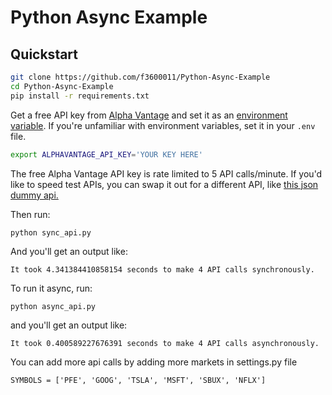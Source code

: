 # Python Async Example

## Quickstart

```bash
git clone https://github.com/f3600011/Python-Async-Example
cd Python-Async-Example
pip install -r requirements.txt
```
Get a free API key from [Alpha Vantage](https://www.alphavantage.co/support/#api-key) and set it as an [environment variable](https://www.twilio.com/blog/2017/01/how-to-set-environment-variables.html). If you're unfamiliar with environment variables, set it in your `.env` file.

```bash
export ALPHAVANTAGE_API_KEY='YOUR KEY HERE'
```

The free Alpha Vantage API key is rate limited to 5 API calls/minute. If you'd like to speed test APIs, you can swap it out for a different API, like [this json dummy api.](https://jsonplaceholder.typicode.com/)

Then run:
```
python sync_api.py
```
And you'll get an output like:
```
It took 4.341384410858154 seconds to make 4 API calls synchronously.
```

To run it async, run:
```
python async_api.py 
```
and you'll get an output like:
```
It took 0.400589227676391 seconds to make 4 API calls asynchronously.
```

You can add more api calls by adding more markets in settings.py file
```
SYMBOLS = ['PFE', 'GOOG', 'TSLA', 'MSFT', 'SBUX', 'NFLX']
```
